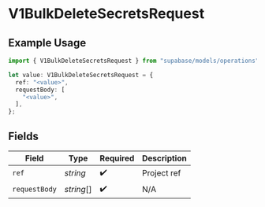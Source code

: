 # V1BulkDeleteSecretsRequest

## Example Usage

```typescript
import { V1BulkDeleteSecretsRequest } from "supabase/models/operations";

let value: V1BulkDeleteSecretsRequest = {
  ref: "<value>",
  requestBody: [
    "<value>",
  ],
};
```

## Fields

| Field              | Type               | Required           | Description        |
| ------------------ | ------------------ | ------------------ | ------------------ |
| `ref`              | *string*           | :heavy_check_mark: | Project ref        |
| `requestBody`      | *string*[]         | :heavy_check_mark: | N/A                |